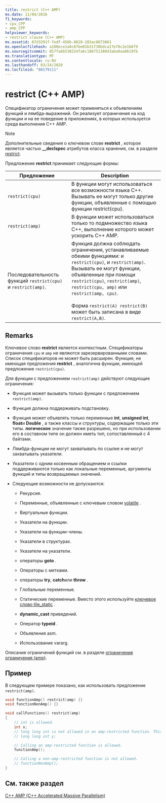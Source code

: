 ```yaml
---
title: restrict (C++ AMP)
ms.date: 11/04/2016
f1_keywords:
- cpu_CPP
- amp_CPP
helpviewer_keywords:
- restrict clause (C++ AMP)
ms.assetid: 07d3291f-7edf-456b-8828-283ac8673661
ms.openlocfilehash: a100ece1a0c67be01b31f38bdca17e78c2e1b6f9
ms.sourcegitcommit: 857fa6b530224fa6c18675138043aba9aa0619fb
ms.translationtype: MT
ms.contentlocale: ru-RU
ms.lasthandoff: 03/24/2020
ms.locfileid: "80179111"
---
```

# <a name="restrict-c-amp"></a>restrict (C++ AMP)

Спецификатор ограничения может применяться к объявлениям функций и лямбда-выражений. Он реализует ограничения на код функции и на ее поведение в приложениях, в которых используется среда выполнения C++ AMP.

> [!NOTE]
>  Дополнительные сведения о ключевом слове **restrict** , которое является частью **__declspec** атрибутов класса хранения, см. в разделе [restrict](../cpp/restrict.md).

Предложение **restrict** принимает следующие формы:

|Предложение|Description|
|------------|-----------------|
|`restrict(cpu)`|В функции могут использоваться все возможности языка C++. Вызывать ее могут только другие функции, объявленные с помощью функции restrict(cpu).|
|`restrict(amp)`|В функции может использоваться только то подмножество языка C++, выполнение которого может ускорить C++ AMP.|
|Последовательность функций `restrict(cpu)` и `restrict(amp)`.|Функция должна соблюдать ограничения, устанавливаемые обеими функциями: и `restrict(cpu)`, и `restrict(amp)`. Вызывать ее могут функции, объявленные при помощи `restrict(cpu)`, `restrict(amp)`, `restrict(cpu, amp)` или `restrict(amp, cpu)`.<br /><br /> Форма `restrict(A) restrict(B)` может быть записана в виде `restrict(A,B)`.|

## <a name="remarks"></a>Remarks

Ключевое слово **restrict** является контекстным. Спецификаторы ограничения `cpu` и `amp` не являются зарезервированными словами. Список спецификаторов не может быть расширен. Функция, не имеющая предложения **restrict** , аналогична функции, имеющей предложение `restrict(cpu)`.

Для функции с предложением `restrict(amp)` действуют следующие ограничения:

- Функция может вызывать только функции с предложением `restrict(amp)`.

- Функция должна поддерживать подстановку.

- Функция может объявлять только переменные **int**, **unsigned int**, **float**и **Double** , а также классы и структуры, содержащие только эти типы. **логическое** значение также разрешено, но при использовании его в составном типе он должен иметь тип, сопоставленный с 4 байтами.

- Лямбда-функции не могут захватывать по ссылке и не могут захватывать указатели.

- Указатели с одним косвенным обращением и ссылки поддерживаются только как локальные переменные, аргументы функций и типы возвращаемых значений.

- Следующие возможности не допускаются:

   - Рекурсия.

   - Переменные, объявленные с ключевым словом [volatile](../cpp/volatile-cpp.md) .

   - Виртуальные функции.

   - Указатели на функции.

   - Указатели на функции-члены.

   - Указатели в структурах.

   - Указатели на указатели.

   - операторы **goto** .

   - Операторы с метками.

   - операторы **try**, **catch**или **throw** .

   - Глобальные переменные.

   - Статические переменные. Вместо этого используйте [ключевое слово tile_static](../cpp/tile-static-keyword.md) .

   - **dynamic_cast** приведений.

   - Оператор **typeid** .

   - Объявления asm.

   - Использование vararg.

Описание ограничений функций см. в разделе [ограничения ограничения (amp)](https://blogs.msdn.microsoft.com/nativeconcurrency/2011/12/19/restrictamp-restrictions-part-0-of-n-introduction/).

## <a name="example"></a>Пример

В следующем примере показано, как использовать предложение `restrict(amp)`.

```cpp
void functionAmp() restrict(amp) {}
void functionNonAmp() {}

void callFunctions() restrict(amp)
{
    // int is allowed.
    int x;
    // long long int is not allowed in an amp-restricted function. This generates a compiler error.
    // long long int y;

    // Calling an amp-restricted function is allowed.
    functionAmp();

    // Calling a non-amp-restricted function is not allowed.
    // functionNonAmp();
}
```

## <a name="see-also"></a>См. также раздел

[C++ AMP (C++ Accelerated Massive Parallelism)](../parallel/amp/cpp-amp-cpp-accelerated-massive-parallelism.md)
